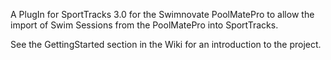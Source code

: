 A PlugIn for SportTracks 3.0 for the Swimnovate PoolMatePro to allow the import of Swim Sessions from the PoolMatePro into SportTracks.

See the GettingStarted section in the Wiki for an introduction to the project.